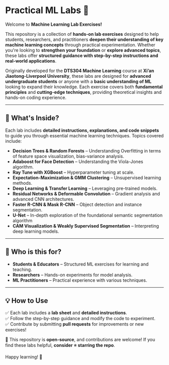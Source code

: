 # Practical ML Labs 🚀  

Welcome to **Machine Learning Lab Exercises!**  

This repository is a collection of **hands-on lab exercises** designed to help students, researchers, and practitioners **deepen their understanding of key machine learning concepts** through practical experimentation. Whether you're looking to **strengthen your foundation** or **explore advanced topics**, these labs offer **structured guidance with step-by-step instructions and real-world applications**.  

Originally developed for the **DTS304 Machine Learning** course at **Xi’an Jiaotong-Liverpool University**, these labs are designed for **advanced undergraduate students** or anyone with a **basic understanding of ML** looking to expand their knowledge. Each exercise covers both **fundamental principles** and **cutting-edge techniques**, providing theoretical insights and hands-on coding experience.  

---

## 🌟 What's Inside?  

Each lab includes **detailed instructions, explanations, and code snippets** to guide you through essential machine learning techniques. Topics covered include:  

- **Decision Trees & Random Forests** – Understanding Overfitting in terms of feature space visualization, bias-variance analysis.  
- **Adaboost for Face Detection** – Understanding the Viola-Jones algorithm.  
- **Ray Tune with XGBoost** – Hyperparameter tuning at scale.  
- **Expectation-Maximization & GMM Clustering** – Unsupervised learning methods.  
- **Deep Learning & Transfer Learning** – Leveraging pre-trained models.  
- **Residual Networks & Deformable Convolution** – Gradient analysis and advanced CNN architectures.  
- **Faster R-CNN & Mask R-CNN** – Object detection and instance segmentation.  
- **U-Net** – In-depth exploration of the foundational semantic segmentation algorithm
- **CAM Visualization & Weakly Supervised Segmentation** – Interpreting deep learning models.  

---

## 🎯 Who is this for?  

- **Students & Educators** – Structured ML exercises for learning and teaching.  
- **Researchers** – Hands-on experiments for model analysis.  
- **ML Practitioners** – Practical experience with various techniques.  

---

## 💡 How to Use  

✅ Each lab includes a **lab sheet** and **detailed instructions**.  
✅ Follow the step-by-step guidance and modify the code to experiment.  
✅ Contribute by submitting **pull requests** for improvements or new exercises!  

📌 This repository is **open-source**, and contributions are welcome! If you find these labs helpful, **consider ⭐ starring the repo**.  

Happy learning! 🎉  
